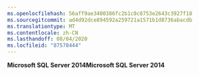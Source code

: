 ```yaml
---
ms.openlocfilehash: 56aff9ae3400386fc2b1c0c8753e2643c3927f18
ms.sourcegitcommit: ad4d92dce894592a259721a1571b1d8736abacdb
ms.translationtype: MT
ms.contentlocale: zh-CN
ms.lasthandoff: 08/04/2020
ms.locfileid: "87578444"
---
```

<span data-ttu-id="2fd4b-101">**Microsoft SQL Server 2014**</span><span class="sxs-lookup"><span data-stu-id="2fd4b-101">**Microsoft SQL Server 2014**</span></span>
